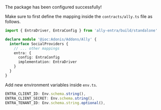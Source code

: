 The package has been configured successfully!

Make sure to first define the mapping inside the `contracts/ally.ts` file as follows.

```ts
import { EntraDriver, EntraConfig } from 'ally-entra/build/standalone'

declare module '@ioc:Adonis/Addons/Ally' {
  interface SocialProviders {
    // ... other mappings
    entra: {
      config: EntraConfig
      implementation: EntraDriver
    }
  }
}
```

Add new environment variables inside `env.ts`.

```ts
ENTRA_CLIENT_ID: Env.schema.string(), 
ENTRA_CLIENT_SECRET: Env.schema.string(),
ENTRA_TENANT_ID: Env.schema.string.optional(),
```
